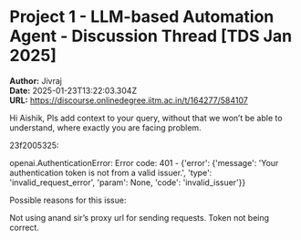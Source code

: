 # Project 1 - LLM-based Automation Agent - Discussion Thread [TDS Jan 2025]

**Author:** Jivraj  
**Date:** 2025-01-23T13:22:03.304Z  
**URL:** https://discourse.onlinedegree.iitm.ac.in/t/164277/584107

Hi Aishik,
Pls add context to your query, without that we won’t be able to understand, where exactly you are facing problem.



 23f2005325:

openai.AuthenticationError: Error code: 401 - {'error': {'message': 'Your authentication token is not from a valid issuer.', 'type': 'invalid_request_error', 'param': None, 'code': 'invalid_issuer'}}



Possible reasons for this issue:

Not using anand sir’s proxy url for sending requests.
Token not being correct.


